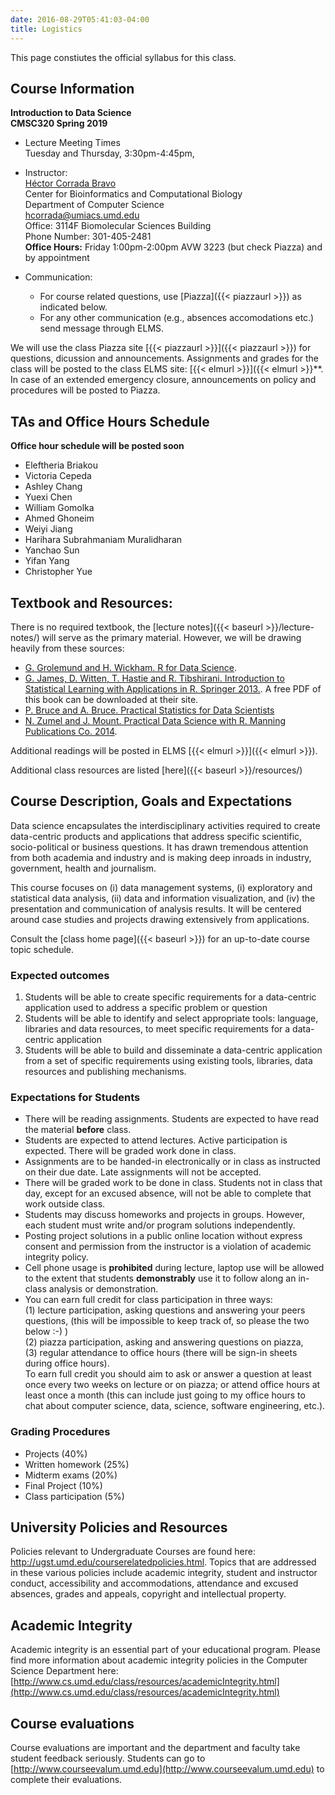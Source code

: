 ```yaml
---
date: 2016-08-29T05:41:03-04:00
title: Logistics
---
```


This page constiutes the official syllabus for this class.

## Course Information

**Introduction to Data Science**  
**CMSC320 Spring 2019**


*	Lecture Meeting Times    
    Tuesday and Thursday, 3:30pm-4:45pm, 

*	Instructor:  
    [H&eacute;ctor Corrada Bravo](http://www.cbcb.umd.edu/~hcorrada)  
    Center for Bioinformatics and Computational Biology  
    Department of Computer Science  
    <hcorrada@umiacs.umd.edu>  
    Office: 3114F Biomolecular Sciences Building  
    Phone Number: 301-405-2481  
    **Office Hours:** Friday 1:00pm-2:00pm AVW 3223 (but check Piazza) and by appointment
* Communication:  
    - For course related questions, use [Piazza]({{< piazzaurl >}}) as indicated below.  
    - For any other communication (e.g., absences accomodations etc.) send message through ELMS.

We will use the class Piazza site [{{< piazzaurl >}}]({{< piazzaurl >}}) for questions, dicussion and announcements. Assignments and grades for the class will be posted to the class ELMS site: [{{< elmurl >}}]({{< elmurl >}}**.
In case of an extended emergency closure, announcements on policy and procedures will be posted to Piazza.

## TAs and Office Hours Schedule

**Office hour schedule will be posted soon**

- Eleftheria Briakou  
- Victoria Cepeda  
- Ashley Chang  
- Yuexi Chen  
- William Gomolka  
- Ahmed Ghoneim  
- Weiyi Jiang  
- Harihara Subrahmaniam Muralidharan  
- Yanchao Sun  
- Yifan Yang  
- Christopher Yue  



## Textbook and Resources:

There is no required textbook, the [lecture notes]({{< baseurl >}}/lecture-notes/) will serve as the primary material. However, we will be drawing heavily from these sources:

*  [G. Grolemund and H. Wickham. R for Data Science](http://r4ds.had.co.nz/).  
*  [G. James, D. Witten, T. Hastie and R. Tibshirani. Introduction to Statistical Learning with Applications in R. Springer 2013.](http://www-bcf.usc.edu/~gareth/ISL/). A free PDF of this book can be downloaded at their site. 
*  [P. Bruce and A. Bruce. Practical Statistics for Data Scientists](http://shop.oreilly.com/product/0636920048992.do)  
*  [N. Zumel and J. Mount. Practical Data Science with R. Manning Publications Co. 2014](http://www.manning.com/zumel/).   

Additional readings will be posted in ELMS [{{< elmurl >}}]({{< elmurl >}}).

Additional class resources are listed [here]({{< baseurl >}}/resources/)

## Course Description, Goals and Expectations

Data science encapsulates the interdisciplinary activities required to
 create data-centric products and applications that address specific
 scientific, socio-political or business questions.
 It has drawn tremendous attention from both academia and industry and
 is making deep inroads in industry, government, health and journalism.

This course focuses on (i) data management systems, (i) exploratory and statistical data analysis,
(ii) data and information visualization, and (iv) the presentation
and communication of analysis results.
It will be centered around case studies and projects drawing extensively from applications.

Consult the [class home page]({{< baseurl >}}) for an up-to-date course topic schedule.

### Expected outcomes

1) Students will be able to create specific requirements for a
data-centric application used to address a specific problem or
question  
2) Students will be able to identify and select appropriate tools:
language, libraries and data resources, to meet specific requirements
for a data-centric application  
3) Students will be able to build and disseminate a data-centric
application from a set of specific requirements using existing tools,
libraries, data resources and publishing mechanisms.  

### Expectations for Students

* There will be reading assignments. Students are expected to have read the material **before** class.  
* Students are expected to attend lectures. Active participation is expected. There will be graded work done in class.  
* Assignments are to be handed-in electronically or in class as instructed on their due date. Late assignments will not be accepted.  
* There will be graded work to be done in class. Students not in class that day, except for an excused absence, will not be able to complete that work outside class.  
* Students may discuss homeworks and projects in groups. However, each
  student must write and/or program solutions independently.  
* Posting project solutions in a public online location without
  express consent and permission from the instructor is a violation of
  academic integrity policy.  
* Cell phone usage is **prohibited** during lecture, laptop use will be allowed to the extent that students **demonstrably** use it to follow along an in-class analysis or demonstration.  
* You can earn full credit for class participation in three ways:   
    (1) lecture participation, asking questions and answering your peers questions, (this will be impossible to keep track of, so please the two below :-) )   
    (2) piazza participation, asking and answering questions on piazza,   
    (3) regular attendance to office hours (there will be sign-in sheets during office hours).   
    To earn full credit you should aim to ask or answer a question at least once every two weeks on lecture or on piazza; or attend office hours at least once a month (this can include just going to my office hours to chat about computer science, data, science, software engineering, etc.).

### Grading Procedures 

* Projects (40%)
* Written homework (25%)
* Midterm exams (20%)
* Final Project (10%)
* Class participation (5%)

## University Policies and Resources

Policies relevant to Undergraduate Courses are found here: http://ugst.umd.edu/courserelatedpolicies.html. Topics that are addressed in these various policies include academic integrity, student and instructor conduct, accessibility and accommodations, attendance and excused absences, grades and appeals, copyright and intellectual property.

## Academic Integrity

Academic integrity is an essential part of your educational program. Please find more information about academic integrity policies in the Computer Science Department here: [http://www.cs.umd.edu/class/resources/academicIntegrity.html](http://www.cs.umd.edu/class/resources/academicIntegrity.html)

## Course evaluations

Course evaluations are important and the department and faculty
take student feedback seriously.  Students can go to [http://www.courseevalum.umd.edu](http://www.courseevalum.umd.edu) to complete their evaluations.





